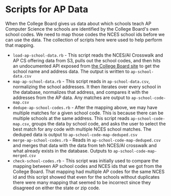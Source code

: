 # Scripts for AP Data

When the College Board gives us data about which schools teach AP Computer Science the schools are identified by the College Board's own school codes. We need to map those codes the NCES school ids before we can use the data. The collection of scripts here were used to help perform that mapping.

* `load-ap-school-data.rb` - This script reads the NCES/AI Crosswalk and AP CS offering data from S3, pulls out the school codes, and then hits an undocumented API exposed from [the College Board site](https://collegereadiness.collegeboard.org/k-12-school-code-search) to get the school name and address data. The output is written to `ap-school-data.csv` 
* `map-ap-school-data.rb` - This script reads in `ap-school-data.csv`, normalizing the school addresses. It then iterates over every school in the database, normalizes that address, and compares it with the addresses from the AP data. Any matches are output to `ap-school-code-map.csv`
* `dedupe-ap-school-codes.rb` - After the mapping above, we may have multiple matches for a given school code. This is because there can be multiple schools at the same address. This script reads `ap-school-code-map.csv`, groups the data by school code, and asks the user to select the best match for any code with multiple NCES school matches. The deduped data is output to `ap-school-code-map-deduped.csv`
* `merge-ap-school-codes.rb` - Reads in `ap-school-code-map-deduped.csv` and merges that data with the data from teh NCES/AI crosswalk and what already exists in the database. Outputs to `ap-school-code-map-merged.csv`
* `check-school-codes.rb` - This script was initially used to compare the mapping between AP school codes and NCES ids that we got from the College Board. That mapping had multiple AP codes for the same NCES id and this script showed that even for the schools without duplicates there were many mapping that seemed to be incorrect since they disagreed on either the state or zip code.